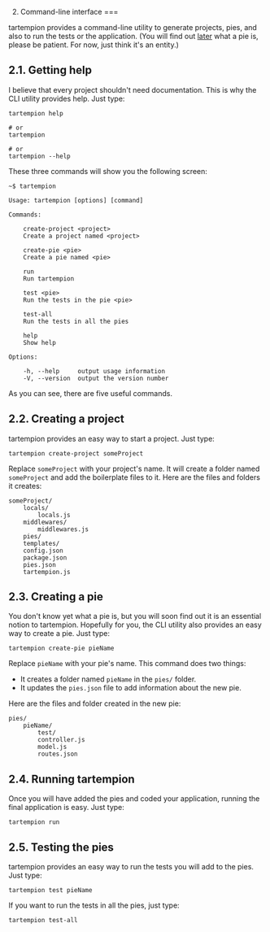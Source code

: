 2. Command-line interface
===

tartempion provides a command-line utility to generate projects, pies,
and also to run the tests or the application. (You will find out [later][1]
what a pie is, please be patient. For now, just think it's an entity.)

2.1. Getting help
---

I believe that every project shouldn't need documentation. This is why
the CLI utility provides help. Just type:

    tartempion help

    # or
    tartempion

    # or
    tartempion --help

These three commands will show you the following screen:

    ~$ tartempion

    Usage: tartempion [options] [command]

    Commands:

        create-project <project>
        Create a project named <project>

        create-pie <pie>
        Create a pie named <pie>

        run
        Run tartempion

        test <pie>
        Run the tests in the pie <pie>

        test-all
        Run the tests in all the pies

        help
        Show help

    Options:

        -h, --help     output usage information
        -V, --version  output the version number

As you can see, there are five useful commands.

2.2. Creating a project
---

tartempion provides an easy way to start a project. Just type:

    tartempion create-project someProject

Replace `someProject` with your project's name. It will create a folder
named `someProject` and add the boilerplate files to it. Here are the
files and folders it creates:

    someProject/
        locals/
            locals.js
        middlewares/
            middlewares.js
        pies/
        templates/
        config.json
        package.json
        pies.json
        tartempion.js

2.3. Creating a pie
---

You don't know yet what a pie is, but you will soon find out it is
an essential notion to tartempion. Hopefully for you, the CLI utility
also provides an easy way to create a pie. Just type:

    tartempion create-pie pieName

Replace `pieName` with your pie's name. This command does two things:

- It creates a folder named `pieName` in the `pies/` folder.
- It updates the `pies.json` file to add information about the new pie.

Here are the files and folder created in the new pie:

    pies/
        pieName/
            test/
            controller.js
            model.js
            routes.json

2.4. Running tartempion
---

Once you will have added the pies and coded your application, running
the final application is easy. Just type:

    tartempion run

2.5. Testing the pies
---

tartempion provides an easy way to run the tests you will add to the pies.
Just type:

    tartempion test pieName

If you want to run the tests in all the pies, just type:

    tartempion test-all

   [1]: #4-pies

